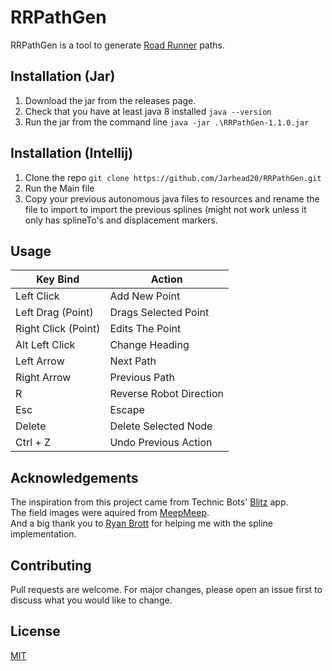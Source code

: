 # RRPathGen

RRPathGen is a tool to generate [Road Runner](https://github.com/acmerobotics/road-runner) paths.

## Installation (Jar)

1. Download the jar from the releases page.
2. Check that you have at least java 8 installed `java --version`
3. Run the jar from the command line `java -jar .\RRPathGen-1.1.0.jar`


## Installation (Intellij)

1. Clone the repo `git clone https://github.com/Jarhead20/RRPathGen.git`
2. Run the Main file
3. Copy your previous autonomous java files to resources and rename the file to import to import the previous splines (might not work unless it only has splineTo's and displacement markers.

## Usage

| Key Bind            | Action                  |
|---------------------|-------------------------|
| Left Click          | Add New Point           |
| Left Drag (Point)   | Drags Selected Point    |
| Right Click (Point) | Edits The Point         |
| Alt Left Click      | Change Heading          |
| Left Arrow          | Next Path               |
| Right Arrow         | Previous Path           |
| R                   | Reverse Robot Direction |
| Esc                 | Escape                  |
| Delete              | Delete Selected Node    |
| Ctrl + Z            | Undo Previous Action    |

## Acknowledgements 
The inspiration from this project came from Technic Bots' [Blitz](https://technicbots.com/Blitz) app.<br />
The field images were aquired from [MeepMeep](https://github.com/NoahBres/MeepMeep).<br />
And a big thank you to [Ryan Brott](https://github.com/rbrott) for helping me with the spline implementation.

## Contributing
Pull requests are welcome. For major changes, please open an issue first to discuss what you would like to change.

## License
[MIT](https://choosealicense.com/licenses/mit/)
